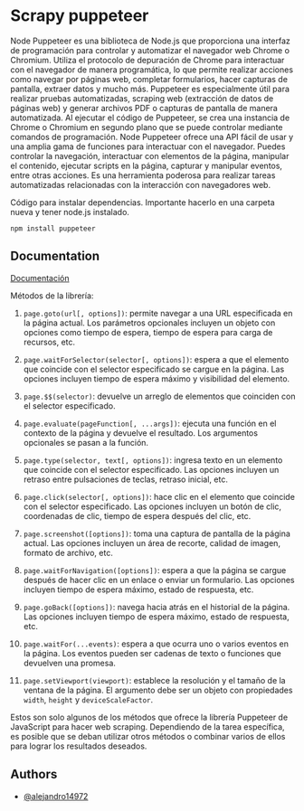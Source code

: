 
# Scrapy puppeteer

Node Puppeteer es una biblioteca de Node.js que proporciona una interfaz de programación para controlar y automatizar el navegador web Chrome o Chromium. Utiliza el protocolo de depuración de Chrome para interactuar con el navegador de manera programática, lo que permite realizar acciones como navegar por páginas web, completar formularios, hacer capturas de pantalla, extraer datos y mucho más.
Puppeteer es especialmente útil para realizar pruebas automatizadas, scraping web (extracción de datos de páginas web) y generar archivos PDF o capturas de pantalla de manera automatizada. Al ejecutar el código de Puppeteer, se crea una instancia de Chrome o Chromium en segundo plano que se puede controlar mediante comandos de programación.
Node Puppeteer ofrece una API fácil de usar y una amplia gama de funciones para interactuar con el navegador. Puedes controlar la navegación, interactuar con elementos de la página, manipular el contenido, ejecutar scripts en la página, capturar y manipular eventos, entre otras acciones. Es una herramienta poderosa para realizar tareas automatizadas relacionadas con la interacción con navegadores web.

Código para instalar dependencias. Importante hacerlo en una carpeta nueva y tener node.js instalado.

```
npm install puppeteer
```




## Documentation

[Documentación](https://pptr.dev/)

Métodos de la librería:
1. `page.goto(url[, options])`: permite navegar a una URL especificada en la página actual. Los parámetros opcionales incluyen un objeto con opciones como tiempo de espera, tiempo de espera para carga de recursos, etc.
2. `page.waitForSelector(selector[, options])`: espera a que el elemento que coincide con el selector especificado se cargue en la página. Las opciones incluyen tiempo de espera máximo y visibilidad del elemento.

3. `page.$$(selector)`: devuelve un arreglo de elementos que coinciden con el selector especificado.
4. `page.evaluate(pageFunction[, ...args])`: ejecuta una función en el contexto de la página y devuelve el resultado. Los argumentos opcionales se pasan a la función.
5. `page.type(selector, text[, options])`: ingresa texto en un elemento que coincide con el selector especificado. Las opciones incluyen un retraso entre pulsaciones de teclas, retraso inicial, etc.
6. `page.click(selector[, options])`: hace clic en el elemento que coincide con el selector especificado. Las opciones incluyen un botón de clic, coordenadas de clic, tiempo de espera después del clic, etc.
7. `page.screenshot([options])`: toma una captura de pantalla de la página actual. Las opciones incluyen un área de recorte, calidad de imagen, formato de archivo, etc.
8. `page.waitForNavigation([options])`: espera a que la página se cargue después de hacer clic en un enlace o enviar un formulario. Las opciones incluyen tiempo de espera máximo, estado de respuesta, etc.
9. `page.goBack([options])`: navega hacia atrás en el historial de la página. Las opciones incluyen tiempo de espera máximo, estado de respuesta, etc.
10. `page.waitFor(...events)`: espera a que ocurra uno o varios eventos en la página. Los eventos pueden ser cadenas de texto o funciones que devuelven una promesa.
11. `page.setViewport(viewport)`: establece la resolución y el tamaño de la ventana de la página. El argumento debe ser un objeto con propiedades `width`, `height` y `deviceScaleFactor`.

Estos son solo algunos de los métodos que ofrece la librería Puppeteer de JavaScript para hacer web scraping. Dependiendo de la tarea específica, es posible que se deban utilizar otros métodos o combinar varios de ellos para lograr los resultados deseados.

## Authors

- [@alejandro14972](https://github.com/alejandro14972?tab=repositories)

